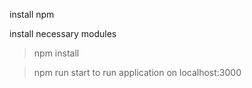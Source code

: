 install npm


install necessary modules
> npm install

> npm run start
to run application on localhost:3000
